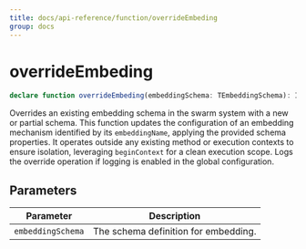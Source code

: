 ```yaml
---
title: docs/api-reference/function/overrideEmbeding
group: docs
---
```


# overrideEmbeding

```ts
declare function overrideEmbeding(embeddingSchema: TEmbeddingSchema): IEmbeddingSchema;
```

Overrides an existing embedding schema in the swarm system with a new or partial schema.
This function updates the configuration of an embedding mechanism identified by its `embeddingName`, applying the provided schema properties.
It operates outside any existing method or execution contexts to ensure isolation, leveraging `beginContext` for a clean execution scope.
Logs the override operation if logging is enabled in the global configuration.

## Parameters

| Parameter | Description |
|-----------|-------------|
| `embeddingSchema` | The schema definition for embedding. |
